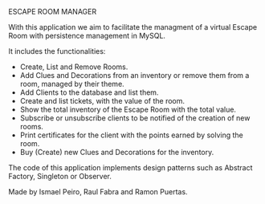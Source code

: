 ESCAPE ROOM MANAGER

With this application we aim to facilitate the managment of a virtual Escape Room
    with persistence management in MySQL.

It includes the functionalities:
- Create, List and Remove Rooms.
- Add Clues and Decorations from an inventory or remove them from a room, managed by their theme.
- Add Clients to the database and list them.
- Create and list tickets, with the value of the room.
- Show the total inventory of the Escape Room with the total value.
- Subscribe or unsubscribe clients to be notified of the creation of new rooms.
- Print certificates for the client with the points earned by solving the room.
- Buy (Create) new Clues and Decorations for the inventory.

The code of this application implements design patterns such as Abstract Factory, Singleton or Observer.

Made by Ismael Peiro, Raul Fabra and Ramon Puertas.
